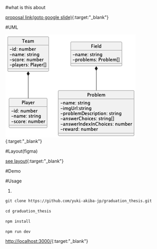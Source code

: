 #what is this about

[proposal link(goto google slide)](https://docs.google.com/presentation/d/1GKUPFWZzB3xPCd55HY_4h1yUJOsplH0LWmvnU8Fxl6w/edit#slide=id.p){:target:"\_blank"}

#UML

![png](https://raw.githubusercontent.com/yuki-akiba-jp/graduation_thesis/main/uml/main.png){:target:"\_blank"}

#Layout(figma)

[see layout](https://www.figma.com/file/B2rQa2V7Yg9Ft2nGvsX5ZD/Login-Page-design?node-id=105%3A125&t=qQMF35wkGJHR5rTs-1){:target:"\_blank"}

#Demo

#Usage

1.

```
git clone https://github.com/yuki-akiba-jp/graduation_thesis.git

cd graduation_thesis

npm install

npm run dev
```

[http://localhost:3000/](http://localhost:3000){:target:"\_blank"}
